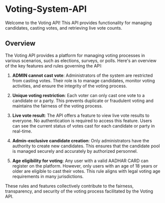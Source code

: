 # Voting-System-API

Welcome to the Voting API! This API provides functionality for managing candidates, casting votes, and retrieving live vote counts.

## Overview

The Voting API provides a platform for managing voting processes in various scenarios, such as elections, surveys, or polls. Here's an overview of the key features and rules governing the API:

1. **ADMIN cannot cast vote**: Administrators of the system are restricted from casting votes. Their role is to manage candidates, monitor voting activities, and ensure the integrity of the voting process.

2. **Unique voting restriction**: Each voter can only cast one vote to a candidate or a party. This prevents duplicate or fraudulent voting and maintains the fairness of the voting process.

3. **Live vote result**: The API offers a feature to view live vote results to everyone. No authentication is required to access this feature. Users can see the current status of votes cast for each candidate or party in real-time.

4. **Admin-exclusive candidate creation**: Only administrators have the authority to create new candidates. This ensures that the candidate pool is managed securely and accurately by authorized personnel.

5. **Age eligibility for voting**: Any user with a valid AADHAR CARD can register on the platform. However, only users with an age of 18 years or older are eligible to cast their votes. This rule aligns with legal voting age requirements in many jurisdictions.

These rules and features collectively contribute to the fairness, transparency, and security of the voting process facilitated by the Voting API.

